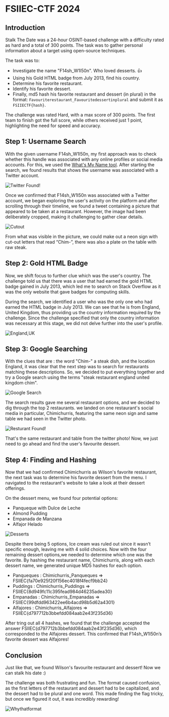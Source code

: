 # FSIIEC-CTF 2024

## Introduction

Stalk The Date was a 24-hour OSINT-based challenge with a difficulty rated as hard and a total of 300 points. The task was to gather personal information about a target using open-source techniques.

The task was to:

- Investigate the name "F14sh_W1l50n". Who loved desserts. 👍
- Using his Gold HTML badge from July 2013, find his country.
- Determine his favorite restaurant.
- Identify his favorite dessert.
- Finally, md5 hash his favorite restaurant and dessert (in plural) in the format: `Favouriterestaurant_Favouritedessertinplural`
  and submit it as `FSIIECTF{hash}`.

The challenge was rated Hard, with a max score of 300 points. The first team to finish got the full score, while others received just 1 point, highlighting the need for speed and accuracy.

## Step 1: Username Search

With the given username F14sh_W1l50n, my first approach was to check whether this handle was associated with any online profiles or social media accounts. For this, we used the [What's My Name tool](https://whatsmyname.app/). After starting the search, we found results that shows the username was associated with a Twitter account.

![Twitter Found!](images/WilsonFtwitter.png)

Once we confirmed that F14sh_W1l50n was associated with a Twitter account, we began exploring the user's activity on the platform and after scrolling through their timeline, we found a tweet containing a picture that appeared to be taken at a restaurant. However, the image had been deliberately cropped, making it challenging to gather clear details.

![Cutout](images/Restaurant.png)

From what was visible in the picture, we could make out a neon sign with cut-out letters that read “Chim-”, there was also a plate on the table with raw steak.

## Step 2: Gold HTML Badge

Now, we shift focus to further clue which was the user's country. The challenge told us that there was a user that had earned the gold HTML badge gained in July 2013, which led me to search on Stack Overflow as it was the only website that gave badges for computing skills.

During the search, we identified a user who was the only one who had earned the HTML badge in July 2013. We can see that he is from England, United Kingdom, thus providing us the country information required by the challenge. Since the challenge specified that only the country information was necessary at this stage, we did not delve further into the user's profile.

![England,UK](images/gold_html.png)

## Step 3: Google Searching

With the clues that are : the word "Chim-" a steak dish, and the location England, it was clear that the next step was to search for restaurants matching these descriptions. So, we decided to put everything together and try a Google search using the terms "steak restaurant england united kingdom chim".

![Google Search](images/Restaurants.png)

The search results gave me several restaurant options, and we decided to dig through the top 2 restaurants. we landed on one restaurant's social media in particular, Chimichurris, featuring the same neon sign and same table we had seen in the Twitter photo.

![Resturant Found!](images/Similiar.png)

That's the same restaurant and table from the twitter photo! Now, we just need to go ahead and find the user's favourite dessert.

## Step 4: Finding and Hashing

Now that we had confirmed Chimichurris as Wilson's favorite restaurant, the next task was to determine his favorite dessert from the menu. I navigated to the restaurant's website to take a look at their dessert offerings.

On the dessert menu, we found four potential options:

- Panqueque with Dulce de Leche
- Almond Pudding
- Empanada de Manzana
- Alfajor Helado

![Desserts](images/Desserts.png)

Despite there being 5 options, Ice cream was ruled out since it wasn’t specific enough, leaving me with 4 solid choices. Now with the four remaining dessert options,we needed to determine which one was the favorite. By hashing the restaurant name, Chimichurris, along with each dessert name, we generated unique MD5 hashes for each option.

- Panqueques : Chimichurris_Panqueques => FSIIEC{fa70e925f20f156ec4018f4fecf9bb24}
- Puddings : Chimichurris_Puddings => FSIIEC{8d949fc11c395fead984d46235adea30}
- Empanadas : Chimichurris_Empanadas => FSIIEC{99dfdd963422ee6b4acd98b5d62a4301}
- Alfajores : Chimichurris_Alfajores => FSIIEC{d797712b3bbefdd084aab2e43f235d36}

After tring out all 4 hashes, we found that the challenge accepted the answer FSIIEC{d797712b3bbefdd084aab2e43f235d36}, which corresponded to the Alfajores dessert. This confirmed that F14sh_W1l50n’s favorite dessert was Alfajores!

## Conclusion

Just like that, we found Wilson's favourite restaurant and dessert! Now we can stalk his date :)

The challenge was both frustrating and fun. The format caused confusion, as the first letters of the restaurant and dessert had to be capitalized, and the dessert had to be plural and one word. This made finding the flag tricky, but once we figured it out, it was incredibly rewarding!

![Whythatformat](images/meme.png)
